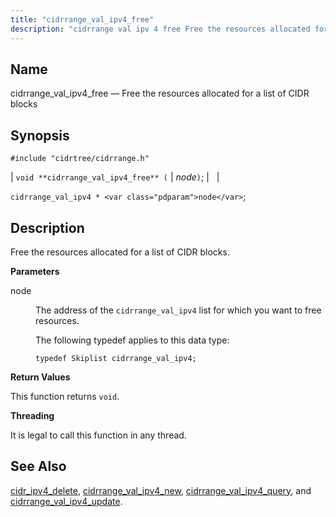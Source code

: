 ```yaml
---
title: "cidrrange_val_ipv4_free"
description: "cidrrange val ipv 4 free Free the resources allocated for a list of CIDR blocks void cidrrange val ipv 4 free node cidrrange val ipv 4 node Free the resources allocated for a list of CIDR blocks node The address of the cidrrange val ipv 4 list for which you..."
---
```


<a name="apis.cidrrange_val_ipv4_free"></a> 
## Name

cidrrange_val_ipv4_free — Free the resources allocated for a list of CIDR blocks

## Synopsis

`#include "cidrtree/cidrrange.h"`

| `void **cidrrange_val_ipv4_free** (` | <var class="pdparam">node</var>`)`; |   |

`cidrrange_val_ipv4 * <var class="pdparam">node</var>`;<a name="idp48391824"></a> 
## Description

Free the resources allocated for a list of CIDR blocks.

**<a name="idp48393056"></a> Parameters**

<dl class="variablelist">

<dt>node</dt>

<dd>

The address of the `cidrrange_val_ipv4` list for which you want to free resources.

The following typedef applies to this data type:

`typedef Skiplist cidrrange_val_ipv4;`

</dd>

</dl>

**<a name="idp48397696"></a> Return Values**

This function returns `void`.

**<a name="idp48399056"></a> Threading**

It is legal to call this function in any thread.

<a name="idp48400160"></a> 
## See Also

[cidr_ipv4_delete](/momentum/3/3-api/apis-cidr-ipv-4-delete), [cidrrange_val_ipv4_new](/momentum/3/3-api/apis-cidrrange-val-ipv-4-new), [cidrrange_val_ipv4_query](/momentum/3/3-api/apis-cidrrange-val-ipv-4-query), and [cidrrange_val_ipv4_update](/momentum/3/3-api/apis-cidrrange-val-ipv-4-update).
